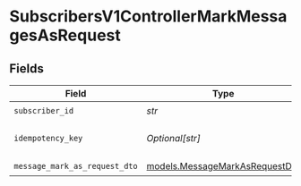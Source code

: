 # SubscribersV1ControllerMarkMessagesAsRequest


## Fields

| Field                                                                  | Type                                                                   | Required                                                               | Description                                                            |
| ---------------------------------------------------------------------- | ---------------------------------------------------------------------- | ---------------------------------------------------------------------- | ---------------------------------------------------------------------- |
| `subscriber_id`                                                        | *str*                                                                  | :heavy_check_mark:                                                     | N/A                                                                    |
| `idempotency_key`                                                      | *Optional[str]*                                                        | :heavy_minus_sign:                                                     | A header for idempotency purposes                                      |
| `message_mark_as_request_dto`                                          | [models.MessageMarkAsRequestDto](../models/messagemarkasrequestdto.md) | :heavy_check_mark:                                                     | N/A                                                                    |